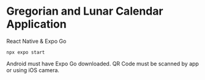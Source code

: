 # Gregorian and Lunar Calendar Application
React Native & Expo Go

```
npx expo start
```
Android must have Expo Go downloaded. QR Code must be scanned by app or using iOS camera.